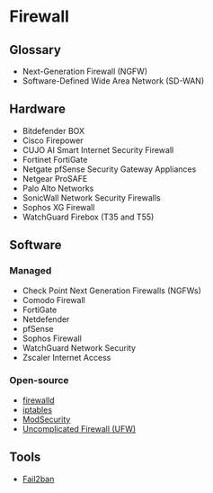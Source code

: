 # Firewall

## Glossary

- Next-Generation Firewall (NGFW)
- Software-Defined Wide Area Network (SD-WAN)

## Hardware

- Bitdefender BOX
- Cisco Firepower
- CUJO AI Smart Internet Security Firewall
- Fortinet FortiGate
- Netgate pfSense Security Gateway Appliances
- Netgear ProSAFE
- Palo Alto Networks
- SonicWall Network Security Firewalls
- Sophos XG Firewall
- WatchGuard Firebox (T35 and T55)

## Software

### Managed

- Check Point Next Generation Firewalls (NGFWs)
- Comodo Firewall
- FortiGate
- Netdefender
- pfSense
- Sophos Firewall
- WatchGuard Network Security
- Zscaler Internet Access

### Open-source

- [firewalld](/firewalld/README.md.md)
- [iptables](/iptables.md)
- [ModSecurity](/modsecurity.md)
- [Uncomplicated Firewall (UFW)](/ufw.md)

<!--
OPNsense
-->

## Tools

- [Fail2ban](/fail2ban.md)
